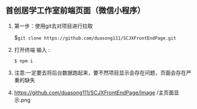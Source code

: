 ## 首创居学工作室前端页面（微信小程序）

1. 第一步：使用git去对项目进行拉取

   $`git clone https://github.com/duasong111/SCJXFrontEndPage.git`

2. 打开终端 输入 :

   `$ npm i` 

3. 注意:一定要去将后台数据跑起来，要不然项目显示会存在问题，页面会存在严重的缺失

4. https://github.com/duasong111/SCJXFrontEndPage/Image
/主页面显示.png

   


